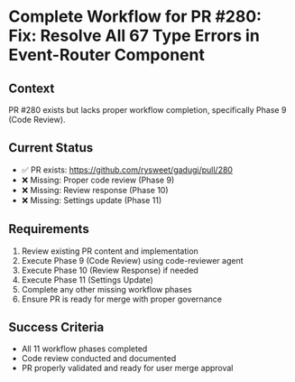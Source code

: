 # Complete Workflow for PR #280: Fix: Resolve All 67 Type Errors in Event-Router Component

## Context
PR #280 exists but lacks proper workflow completion, specifically Phase 9 (Code Review).

## Current Status
- ✅ PR exists: https://github.com/rysweet/gadugi/pull/280
- ❌ Missing: Proper code review (Phase 9)
- ❌ Missing: Review response (Phase 10)
- ❌ Missing: Settings update (Phase 11)

## Requirements
1. Review existing PR content and implementation
2. Execute Phase 9 (Code Review) using code-reviewer agent
3. Execute Phase 10 (Review Response) if needed
4. Execute Phase 11 (Settings Update)
5. Complete any other missing workflow phases
6. Ensure PR is ready for merge with proper governance

## Success Criteria
- All 11 workflow phases completed
- Code review conducted and documented
- PR properly validated and ready for user merge approval
